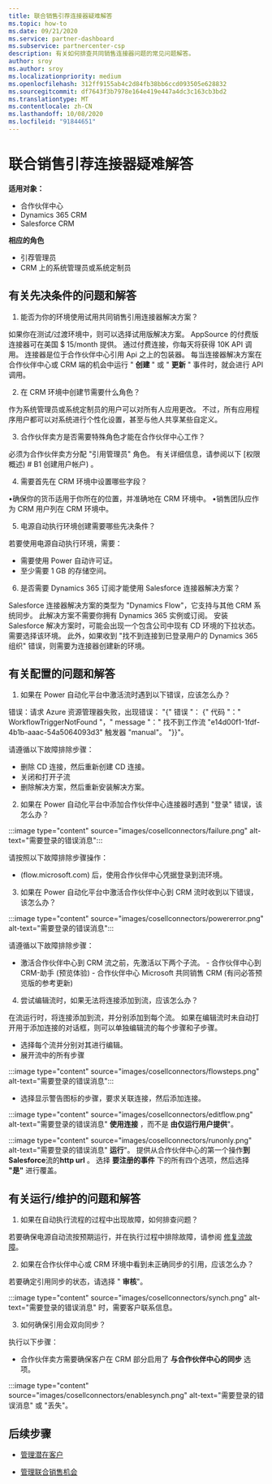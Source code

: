```yaml
---
title: 联合销售引荐连接器疑难解答
ms.topic: how-to
ms.date: 09/21/2020
ms.service: partner-dashboard
ms.subservice: partnercenter-csp
description: 有关如何排查共同销售连接器问题的常见问题解答。
author: sroy
ms.author: sroy
ms.localizationpriority: medium
ms.openlocfilehash: 312ff9155ab4c2d84fb38bb6ccd093505e628832
ms.sourcegitcommit: df7643f3b7978e164e419e447a4dc3c163cb3bd2
ms.translationtype: MT
ms.contentlocale: zh-CN
ms.lasthandoff: 10/08/2020
ms.locfileid: "91844651"
---
```

# <a name="troubleshoot-co-sell-referrals-connectors"></a>联合销售引荐连接器疑难解答

**适用对象：**

- 合作伙伴中心
- Dynamics 365 CRM
- Salesforce CRM

**相应的角色**

- 引荐管理员
- CRM 上的系统管理员或系统定制员

 ## <a name="questions-and-answers-about-pre-requisites"></a>有关先决条件的问题和解答

1. 能否为你的环境使用试用共同销售引用连接器解决方案？

如果你在测试/过渡环境中，则可以选择试用版解决方案。 AppSource 的付费版连接器可在美国 $ 15/month 提供。 通过付费连接，你每天将获得 10K API 调用。 连接器是位于合作伙伴中心引用 Api 之上的包装器。 每当连接器解决方案在合作伙伴中心或 CRM 端的机会中运行 " **创建** " 或 " **更新** " 事件时，就会进行 API 调用。

2. 在 CRM 环境中创建节需要什么角色？

作为系统管理员或系统定制员的用户可以对所有人应用更改。 不过，所有应用程序用户都可以对系统进行个性化设置，甚至与他人共享某些自定义。 

3. 合作伙伴卖方是否需要特殊角色才能在合作伙伴中心工作？
 
必须为合作伙伴卖方分配 "引用管理员" 角色。 有关详细信息，请参阅以下 [权限概述) # B1 创建用户帐户) 。

4. 需要首先在 CRM 环境中设置哪些字段？ 

•确保你的货币适用于你所在的位置，并准确地在 CRM 环境中。 •销售团队应作为 CRM 用户列在 CRM 环境中。

5. 电源自动执行环境创建需要哪些先决条件？

若要使用电源自动执行环境，需要：

- 需要使用 Power 自动许可证。
- 至少需要 1 GB 的存储空间。

6.  是否需要 Dynamics 365 订阅才能使用 Salesforce 连接器解决方案？

Salesforce 连接器解决方案的类型为 "Dynamics Flow"，它支持与其他 CRM 系统同步。 此解决方案不需要你拥有 Dynamics 365 实例或订阅。 安装 Salesforce 解决方案时，可能会出现一个包含公司中现有 CD 环境的下拉状态。 需要选择该环境。 此外，如果收到 "找不到连接到已登录用户的 Dynamics 365 组织" 错误，则需要为连接器创建新的环境。

## <a name="questions-and-answers-about-configuration"></a>有关配置的问题和解答

1. 如果在 Power 自动化平台中激活流时遇到以下错误，应该怎么办？

错误：请求 Azure 资源管理器失败，出现错误： "{" 错误 "： {" 代码 "：" WorkflowTriggerNotFound "，" message "：" 找不到工作流 "e14d00f1-1fdf-4b1b-aaac-54a5064093d3" 触发器 "manual"。 "}}"。 

请遵循以下故障排除步骤：

- 删除 CD 连接，然后重新创建 CD 连接。
- 关闭和打开子流 
- 删除解决方案，然后重新安装解决方案。 

2.  如果在 Power 自动化平台中添加合作伙伴中心连接器时遇到 "登录" 错误，该怎么办？

:::image type="content" source="images/cosellconnectors/failure.png" alt-text="需要登录的错误消息":::

请按照以下故障排除步骤操作：

-  (flow.microsoft.com) 后，使用合作伙伴中心凭据登录到流环境。


3. 如果在 Power 自动化平台中激活合作伙伴中心到 CRM 流时收到以下错误，该怎么办？
 
:::image type="content" source="images/cosellconnectors/powererror.png" alt-text="需要登录的错误消息":::

请遵循以下故障排除步骤：

- 激活合作伙伴中心到 CRM 流之前，先激活以下两个子流。
      - 合作伙伴中心到 CRM-助手 (预览体验) 
      - 合作伙伴中心 Microsoft 共同销售 CRM (有问必答预览版的参考更新) 

4. 尝试编辑流时，如果无法将连接添加到流，应该怎么办？

在流运行时，将连接添加到流，并分别添加到每个流。  如果在编辑流时未自动打开用于添加连接的对话框，则可以单独编辑流的每个步骤和子步骤。

- 选择每个流并分别对其进行编辑。
- 展开流中的所有步骤 

:::image type="content" source="images/cosellconnectors/flowsteps.png" alt-text="需要登录的错误消息":::

- 选择显示警告图标的步骤，要求关联连接，然后添加连接。 

:::image type="content" source="images/cosellconnectors/editflow.png" alt-text="需要登录的错误消息" **使用连接** ，而不是 **由仅运行用户提供**"。  

:::image type="content" source="images/cosellconnectors/runonly.png" alt-text="需要登录的错误消息" **运行**"。 提供从合作伙伴中心的第一个操作**到 Salesforce**流的**http url** 。 选择 **要注册的事件** 下的所有四个选项，然后选择 **"是"** 进行覆盖。

## <a name="questions-and-answers-about-runmaintenance"></a>有关运行/维护的问题和解答

1. 如果在自动执行流程的过程中出现故障，如何排查问题？

若要确保电源自动流按预期运行，并在执行过程中排除故障，请参阅 [修复流故障](/power-automate/fix-flow-failures)。

2. 如果在合作伙伴中心或 CRM 环境中看到未正确同步的引用，应该怎么办？
 
若要确定引用同步的状态，请选择 " **审核**"。 

:::image type="content" source="images/cosellconnectors/synch.png" alt-text="需要登录的错误消息" 时，需要客户联系信息。

3. 如何确保引用会双向同步？

执行以下步骤：

- 合作伙伴卖方需要确保客户在 CRM 部分启用了 **与合作伙伴中心的同步** 选项。

:::image type="content" source="images/cosellconnectors/enablesynch.png" alt-text="需要登录的错误消息" 或 "丢失"。

## <a name="next-steps"></a>后续步骤

- [管理潜在客户](manage-leads.md)
 
- [管理联合销售机会](manage-co-sell-opportunities.md)